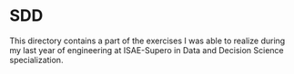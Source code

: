 # SDD
This directory contains a part of the exercises I was able to realize during my last year of engineering at ISAE-Supero in Data and Decision Science specialization.
